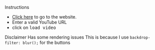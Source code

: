 Instructions
- <a href="https://thekliko.github.io/youtube-video-viewer">Click here</a> to go to the website.
- Enter a valid YouTube URL
- click on <kbd>load video</kbd>

Disclaimer
Has some rendering issues
This is because I use `backdrop-filter: blur();` for the buttons
